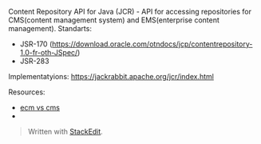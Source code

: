 Content Repository API for Java (JCR) - API for accessing repositories for CMS(content management system) and EMS(enterprise content management).
Standarts:

 - JSR-170 (https://download.oracle.com/otndocs/jcp/contentrepository-1.0-fr-oth-JSpec/)
 - JSR-283

Implementatyions:
https://jackrabbit.apache.org/jcr/index.html

Resources:

 - [ecm vs cms](https://www.aodocs.com/blog/ecm-vs-cms-difference)
 - 

> Written with [StackEdit](https://stackedit.io/).
<!--stackedit_data:
eyJoaXN0b3J5IjpbLTE2NjgwNzIxNDcsMjExMjUyMjM5LC0zMD
QxMDUzMDddfQ==
-->